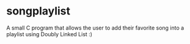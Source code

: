 # songplaylist
A small C program that allows the user to add their favorite song into a playlist using Doubly Linked List :)
